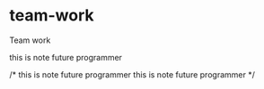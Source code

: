 # team-work
Team work

this is note
future programmer

/*
this is note
future programmer
this is note
future programmer
*/
